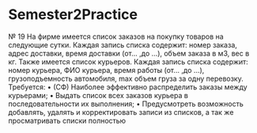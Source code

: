 # Semester2Practice
№ 19
На фирме имеется список заказов на покупку товаров на следующие сутки. Каждая запись списка содержит: номер заказа, адрес доставки, время доставки (от… ,до …), объем заказа в м3, вес в кг. Также имеется список курьеров. Каждая запись списка содержит: номер курьера, ФИО курьера, время работы (от… ,до …), грузоподъемность автомобиля, max объем груза за одну перевозку. Требуется:
•	(СФ) Наиболее эффективно распределить заказы между курьерами;
•	Выдать список всех заказов курьера в последовательности их выполнения;
•	Предусмотреть возможность добавлять, удалять и корректировать записи из списков, а так же просматривать списки полностью
